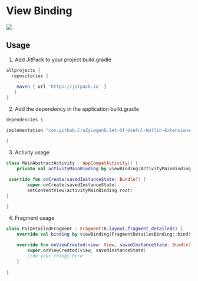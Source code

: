 # View Binding

[![](https://jitpack.io/v/CraZyLegenD/Set-Of-Useful-Kotlin-Extensions-and-Helpers.svg)](https://jitpack.io/#CraZyLegenD/Set-Of-Useful-Kotlin-Extensions-and-Helpers)


## Usage
1. Add JitPack to your project build.gradle

```gradle
allprojects {
  repositories {
    ...
    maven { url 'https://jitpack.io' }
   }
}
```

2. Add the dependency in the application build.gradle

```gradle
dependencies {

implementation "com.github.CraZyLegenD.Set-Of-Useful-Kotlin-Extensions-and-Helpers:viewbinding:$utilsVersion"

}
```

3. Activity usage
```kotlin
class MainAbstractActivity : AppCompatActivity() {
    private val activityMainBinding by viewBinding(ActivityMainBinding::inflate)
    
 override fun onCreate(savedInstanceState: Bundle?) {
        super.onCreate(savedInstanceState)
        setContentView(activityMainBinding.root)
}

}
```
4. Fragment usage
```kotlin
class PoiDetailedFragment : Fragment(R.layout.fragment_detaileds) {
    override val binding by viewBinding(FragmentDetailesBinding::bind)
   
    override fun onViewCreated(view: View, savedInstanceState: Bundle?) {
        super.onViewCreated(view, savedInstanceState)
        //do your things here
    }
    
}
```

